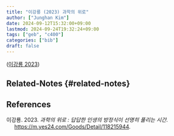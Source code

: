 ```yaml
---
title: "이강룡 (2023) 과학의 위로"
author: ["Junghan Kim"]
date: 2024-09-12T15:32:00+09:00
lastmod: 2024-09-24T19:32:24+09:00
tags: ["geb", "c400"]
categories: ["bib"]
draft: false
---
```


<!--more-->

(<a href="#citeproc_bib_item_1">이강룡 2023</a>)


## Related-Notes {#related-notes}

## References

<style>.csl-entry{text-indent: -1.5em; margin-left: 1.5em;}</style><div class="csl-bib-body">
  <div class="csl-entry"><a id="citeproc_bib_item_1"></a>이강룡. 2023. <i>과학의 위로 : 답답한 인생의 방정식이 선명히 풀리는 시간</i>. <a href="https://m.yes24.com/Goods/Detail/118215944">https://m.yes24.com/Goods/Detail/118215944</a>.</div>
</div>
